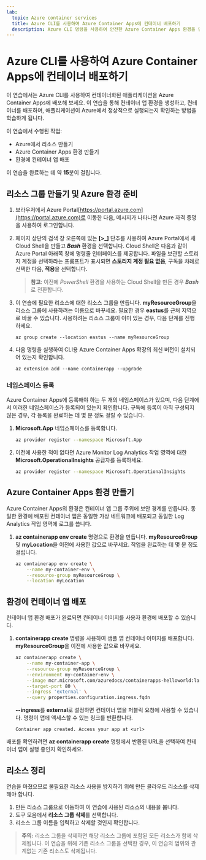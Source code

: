 ```yaml
---
lab:
  topic: Azure container services
  title: Azure CLI를 사용하여 Azure Container Apps에 컨테이너 배포하기
  description: Azure CLI 명령을 사용하여 안전한 Azure Container Apps 환경을 만들고 컨테이너를 배포하는 방법을 알아봅니다.
---
```


# Azure CLI를 사용하여 Azure Container Apps에 컨테이너 배포하기

이 연습에서는 Azure CLI를 사용하여 컨테이너화된 애플리케이션을 Azure Container Apps에 배포해 보세요. 이 연습을 통해 컨테이너 앱 환경을 생성하고, 컨테이너를 배포하며, 애플리케이션이 Azure에서 정상적으로 실행되는지 확인하는 방법을 학습하게 됩니다.

이 연습에서 수행된 작업:

* Azure에서 리소스 만들기
* Azure Container Apps 환경 만들기
* 환경에 컨테이너 앱 배포

이 연습을 완료하는 데 약 **15**분이 걸립니다.

## 리소스 그룹 만들기 및 Azure 환경 준비

1. 브라우저에서 Azure Portal[https://portal.azure.com](https://portal.azure.com)로 이동한 다음, 메시지가 나타나면 Azure 자격 증명을 사용하여 로그인합니다.

1. 페이지 상단의 검색 창 오른쪽에 있는 **[\>_]** 단추를 사용하여 Azure Portal에서 새 Cloud Shell을 만들고 ***Bash*** 환경을 선택합니다. Cloud Shell은 다음과 같이 Azure Portal 아래쪽 창에 명령줄 인터페이스를 제공합니다. 파일을 보관할 스토리지 계정을 선택하라는 프롬프트가 표시되면 **스토리지 계정 필요 없음**, 구독을 차례로 선택한 다음, **적용**을 선택합니다.

    > **참고**: 이전에 *PowerShell* 환경을 사용하는 Cloud Shell을 만든 경우 ***Bash***로 전환합니다.

1. 이 연습에 필요한 리소스에 대한 리소스 그룹을 만듭니다. **myResourceGroup**을 리소스 그룹에 사용하려는 이름으로 바꾸세요. 필요한 경우 **eastus**를 근처 지역으로 바꿀 수 있습니다. 사용하려는 리소스 그룹이 이미 있는 경우, 다음 단계를 진행하세요.

    ```azurecli
    az group create --location eastus --name myResourceGroup
    ```

1. 다음 명령을 실행하여 CLI용 Azure Container Apps 확장의 최신 버전이 설치되어 있는지 확인합니다.

    ```azurecli
    az extension add --name containerapp --upgrade
    ```

### 네임스페이스 등록

Azure Container Apps에 등록해야 하는 두 개의 네임스페이스가 있으며, 다음 단계에서 이러한 네임스페이스가 등록되어 있는지 확인합니다. 구독에 등록이 아직 구성되지 않은 경우, 각 등록을 완료하는 데 몇 분 정도 걸릴 수 있습니다. 

1. **Microsoft.App** 네임스페이스를 등록합니다. 

    ```bash
    az provider register --namespace Microsoft.App
    ```

1. 이전에 사용한 적이 없다면 Azure Monitor Log Analytics 작업 영역에 대한 **Microsoft.OperationalInsights** 공급자를 등록하세요.

    ```bash
    az provider register --namespace Microsoft.OperationalInsights
    ```

## Azure Container Apps 환경 만들기

Azure Container Apps의 환경은 컨테이너 앱 그룹 주위에 보안 경계를 만듭니다. 동일한 환경에 배포된 컨테이너 앱은 동일한 가상 네트워크에 배포되고 동일한 Log Analytics 작업 영역에 로그를 씁니다.

1. **az containerapp env create** 명령으로 환경을 만듭니다. **myResourceGroup** 및 **myLocation**을 이전에 사용한 값으로 바꾸세요. 작업을 완료하는 데 몇 분 정도 걸립니다.

    ```bash
    az containerapp env create \
        --name my-container-env \
        --resource-group myResourceGroup \
        --location myLocation
    ```

## 환경에 컨테이너 앱 배포

컨테이너 앱 환경 배포가 완료되면 컨테이너 이미지를 사용자 환경에 배포할 수 있습니다.

1. **containerapp create** 명령을 사용하여 샘플 앱 컨테이너 이미지를 배포합니다. **myResourceGroup**을 이전에 사용한 값으로 바꾸세요.

    ```bash
    az containerapp create \
        --name my-container-app \
        --resource-group myResourceGroup \
        --environment my-container-env \
        --image mcr.microsoft.com/azuredocs/containerapps-helloworld:latest \
        --target-port 80 \
        --ingress 'external' \
        --query properties.configuration.ingress.fqdn
    ```

    **--ingress**를 **external**로 설정하면 컨테이너 앱을 퍼블릭 요청에 사용할 수 있습니다. 명령이 앱에 액세스할 수 있는 링크를 반환합니다.

    ```
    Container app created. Access your app at <url>
    ```

배포를 확인하려면 **az containerapp create** 명령에서 반환된 URL을 선택하여 컨테이너 앱이 실행 중인지 확인하세요.

## 리소스 정리

연습을 마쳤으므로 불필요한 리소스 사용을 방지하기 위해 만든 클라우드 리소스를 삭제해야 합니다.

1. 만든 리소스 그룹으로 이동하여 이 연습에 사용된 리소스의 내용을 봅니다.
1. 도구 모음에서 **리소스 그룹 삭제**를 선택합니다.
1. 리소스 그룹 이름을 입력하고 삭제할 것인지 확인합니다.

> **주의:** 리소스 그룹을 삭제하면 해당 리소스 그룹에 포함된 모든 리소스가 함께 삭제됩니다. 이 연습을 위해 기존 리소스 그룹을 선택한 경우, 이 연습의 범위와 관계없는 기존 리소스도 삭제됩니다.
